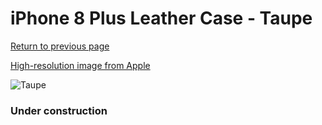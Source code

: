 # iPhone 8 Plus Leather Case - Taupe

[Return to previous page](/iphone_7)

[High-resolution image from Apple](https://store.storeimages.cdn-apple.com/8756/as-images.apple.com/is/MQHJ2?wid=4500&hei=4500&fmt=png)

<div style="width: 384px"><img src="/everypreview/MQHJ2.png" alt="Taupe"></div>

### Under construction

